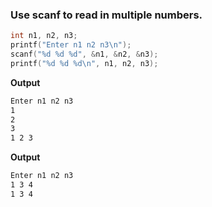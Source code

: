 ### Use scanf to read in multiple numbers.

```c
int n1, n2, n3;
printf("Enter n1 n2 n3\n");
scanf("%d %d %d", &n1, &n2, &n3);
printf("%d %d %d\n", n1, n2, n3);
```

**Output**
```bash
Enter n1 n2 n3
1 
2
3
1 2 3
```

**Output**
```bash
Enter n1 n2 n3
1 3 4
1 3 4
```

